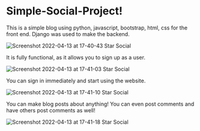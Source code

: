 # Simple-Social-Project!


This is a simple blog using python, javascript, bootstrap, html, css for the front end. 
Django was used to make the backend.

![Screenshot 2022-04-13 at 17-40-43 Star Social](https://user-images.githubusercontent.com/94779649/163294822-8d00400d-fcf6-4465-9d87-a2fadaea042c.png)


It is fully functional, as it allows you to sign up as a user.


![Screenshot 2022-04-13 at 17-41-03 Star Social](https://user-images.githubusercontent.com/94779649/163294750-d8013ad1-2a86-484d-9917-af0bee23cb29.png)


You can sign in immediately and start using the website.


![Screenshot 2022-04-13 at 17-41-10 Star Social](https://user-images.githubusercontent.com/94779649/163294761-2a0ce3ed-3d44-493d-bf67-cacb7977a686.png)


You can make blog posts about anything! You can even post comments and have others post comments as well! 


![Screenshot 2022-04-13 at 17-41-18 Star Social](https://user-images.githubusercontent.com/94779649/163294770-1809f6e3-41a7-47d9-b0f6-330766a249f9.png)
